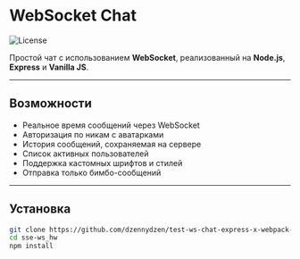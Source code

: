 # WebSocket Chat

![License](https://img.shields.io/badge/license-ISC-blue)

Простой чат с использованием **WebSocket**, реализованный на **Node.js**, **Express** и **Vanilla JS**.  

---

## Возможности

- Реальное время сообщений через WebSocket
- Авторизация по никам с аватарками
- История сообщений, сохраняемая на сервере
- Список активных пользователей
- Поддержка кастомных шрифтов и стилей
- Отправка только бимбо-сообщений

---

## Установка

```bash
git clone https://github.com/dzennydzen/test-ws-chat-express-x-webpack-.git
cd sse-ws_hw
npm install